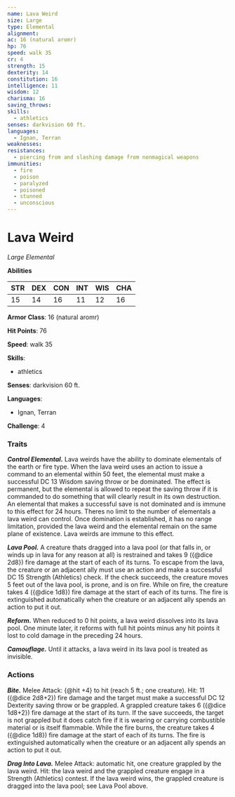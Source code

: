 ```yaml
---
name: Lava Weird
size: Large
type: Elemental
alignment: 
ac: 16 (natural aromr)
hp: 76
speed: walk 35
cr: 4
strength: 15
dexterity: 14
constitution: 16
intelligence: 11
wisdom: 12
charisma: 16
saving_throws:
skills:
  - athletics
senses: darkvision 60 ft.
languages:
  - Ignan, Terran
weaknesses:
resistances:
  - piercing from and slashing damage from nonmagical weapons
immunities:
  - fire
  - poison
  - paralyzed
  - poisoned
  - stunned
  - unconscious
---
```


# Lava Weird

*Large Elemental*

**Abilities**

| STR | DEX | CON | INT | WIS | CHA |
| --- | --- | --- | --- | --- | --- |
| 15 | 14 | 16 | 11 | 12 | 16 |

**Armor Class**: 16 (natural aromr)

**Hit Points**: 76

**Speed**: walk 35

**Skills**:
  - athletics

**Senses**: darkvision 60 ft.

**Languages**:
  - Ignan, Terran

**Challenge**: 4

### Traits
***Control Elemental.*** Lava weirds have the ability to dominate elementals of the earth or fire type. When the lava weird uses an action to issue a command to an elemental within 50 feet, the elemental must make a successful DC 13 Wisdom saving throw or be dominated. The effect is permanent, but the elemental is allowed to repeat the saving throw if it is commanded to do something that will clearly result in its own destruction. An elemental that makes a successful save is not dominated and is immune to this effect for 24 hours. Theres no limit to the number of elementals a lava weird can control. Once domination is established, it has no range limitation, provided the lava weird and the elemental remain on the same plane of existence. Lava weirds are immune to this effect.

***Lava Pool.*** A creature thats dragged into a lava pool (or that falls in, or winds up in lava for any reason at all) is restrained and takes 9 ({@dice 2d8}) fire damage at the start of each of its turns. To escape from the lava, the creature or an adjacent ally must use an action and make a successful DC 15 Strength (Athletics) check. If the check succeeds, the creature moves 5 feet out of the lava pool, is prone, and is on fire. While on fire, the creature takes 4 ({@dice 1d8}) fire damage at the start of each of its turns. The fire is extinguished automatically when the creature or an adjacent ally spends an action to put it out.

***Reform.*** When reduced to 0 hit points, a lava weird dissolves into its lava pool. One minute later, it reforms with full hit points minus any hit points it lost to cold damage in the preceding 24 hours.

***Camouflage.*** Until it attacks, a lava weird in its lava pool is treated as invisible.

### Actions
***Bite.*** Melee Attack: {@hit +4} to hit (reach 5 ft.; one creature). Hit: 11 ({@dice 2d8+2}) fire damage and the target must make a successful DC 12 Dexterity saving throw or be grappled. A grappled creature takes 6 ({@dice 1d8+2}) fire damage at the start of its turn. If the save succeeds, the target is not grappled but it does catch fire if it is wearing or carrying combustible material or is itself flammable. While the fire burns, the creature takes 4 ({@dice 1d8}) fire damage at the start of each of its turns. The fire is extinguished automatically when the creature or an adjacent ally spends an action to put it out.

***Drag Into Lava.*** Melee Attack: automatic hit, one creature grappled by the lava weird. Hit: the lava weird and the grappled creature engage in a Strength (Athletics) contest. If the lava weird wins, the grappled creature is dragged into the lava pool; see Lava Pool above.

